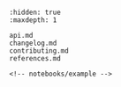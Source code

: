 ```{include} ../README.md

```

```{toctree}
:hidden: true
:maxdepth: 1

api.md
changelog.md
contributing.md
references.md

<!-- notebooks/example -->
```
